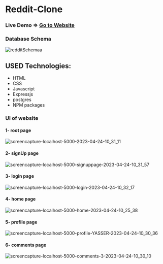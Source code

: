 # Reddit-Clone
  <h3> Live Demo => <a href="https://reddit-website-80ls.onrender.com/">Go to Website</a></h3>


<h3>Database Schema</h3>

![redditSchemaa](https://user-images.githubusercontent.com/87650778/234640922-2f9e5e4c-e979-4c6e-a2b7-04910367a773.png)


## USED Technologies:

- HTML
- CSS
- Javascript
- Expressjs
- postgres
- NPM packages


<h3>UI of website</h3>
  <h4>1- root page</h4> 
  
![screencapture-localhost-5000-2023-04-24-10_31_11](https://user-images.githubusercontent.com/87650778/234643218-9ac36a99-3269-46e5-99ef-19c2e5d2ea22.png)

  <h4>2- signUp page</h4> 
  
![screencapture-localhost-5000-signuppage-2023-04-24-10_31_57](https://user-images.githubusercontent.com/87650778/234643141-4ad1a5f9-054e-4048-b12e-370c4365c066.png)

  <h4>3- login page </h4> 
  
![screencapture-localhost-5000-login-2023-04-24-10_32_17](https://user-images.githubusercontent.com/87650778/234643256-f5179543-e88e-450a-85c5-2d4573de0385.png)

  <h4>4- home page</h4> 
  
![screencapture-localhost-5000-home-2023-04-24-10_25_38](https://user-images.githubusercontent.com/87650778/234643355-22c8d41e-1360-49c9-be2d-c484c351bbb3.png)

  <h4>5- profile page</h4> 
  
![screencapture-localhost-5000-profile-YASSER-2023-04-24-10_30_36](https://user-images.githubusercontent.com/87650778/234643392-fb838807-076e-4c7c-9da8-f28892318be1.png)

 <h4> 6- comments page</h4> 
 
![screencapture-localhost-5000-comments-3-2023-04-24-10_30_10](https://user-images.githubusercontent.com/87650778/234643419-5dbf99d5-bed4-4f7f-b40e-697e30a70a8b.png)




